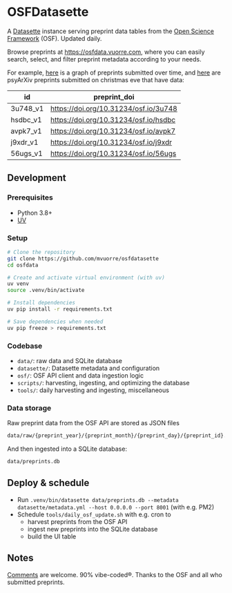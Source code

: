 # OSFDatasette

A [Datasette](https://datasette.io/) instance serving preprint data tables from the [Open Science Framework](https://osf.io/) (OSF). Updated daily.

Browse preprints at <https://osfdata.vuorre.com>, where you can easily search, select, and filter preprint metadata according to your needs. 

For example, [here](https://osfdata.vuorre.com/preprints/preprints_by_time?granularity=month#g.mark=line&g.x_column=time_period&g.x_type=ordinal&g.y_column=count&g.y_type=quantitative) is a graph of preprints submitted over time, and [here](https://osfdata.vuorre.com/preprints.copyable?sql=select+id%2C+preprint_doi+from+preprints+where+%22date_created%22+like+%3Ap0+and+%22has_data_links%22+%3D+%3Ap1+and+%22provider%22+%3D+%3Ap2+order+by+date_created+desc+limit+11&p0=%25-12-24%25&p1=available&p2=psyarxiv&_table_format=github) are psyArXiv preprints submitted on christmas eve that have data:

| id       | preprint_doi                          |
|----------|---------------------------------------|
| 3u748_v1 | https://doi.org/10.31234/osf.io/3u748 |
| hsdbc_v1 | https://doi.org/10.31234/osf.io/hsdbc |
| avpk7_v1 | https://doi.org/10.31234/osf.io/avpk7 |
| j9xdr_v1 | https://doi.org/10.31234/osf.io/j9xdr |
| 56ugs_v1 | https://doi.org/10.31234/osf.io/56ugs |

## Development

### Prerequisites

- Python 3.8+
- [UV](https://github.com/astral-sh/uv)

### Setup

```bash
# Clone the repository
git clone https://github.com/mvuorre/osfdatasette
cd osfdata

# Create and activate virtual environment (with uv)
uv venv
source .venv/bin/activate

# Install dependencies
uv pip install -r requirements.txt

# Save dependencies when needed
uv pip freeze > requirements.txt
```

### Codebase

- `data/`: raw data and SQLite database
- `datasette/`: Datasette metadata and configuration
- `osf/`: OSF API client and data ingestion logic
- `scripts/`: harvesting, ingesting, and optimizing the database
- `tools/`: daily harvesting and ingesting, miscellaneous

### Data storage

Raw preprint data from the OSF API are stored as JSON files
```bash
data/raw/{preprint_year}/{preprint_month}/{preprint_day}/{preprint_id}.json
```

And then ingested into a SQLite database:

```bash
data/preprints.db
```

## Deploy & schedule

- Run `.venv/bin/datasette data/preprints.db --metadata datasette/metadata.yml --host 0.0.0.0 --port 8001` (with e.g. PM2)
- Schedule `tools/daily_osf_update.sh` with e.g. cron to
  - harvest preprints from the OSF API
  - ingest new preprints into the SQLite database
  - build the UI table

## Notes

[Comments](https://github.com/mvuorre/osfdatasette/issues) are welcome. 90% vibe-coded®. Thanks to the OSF and all who submitted preprints.
